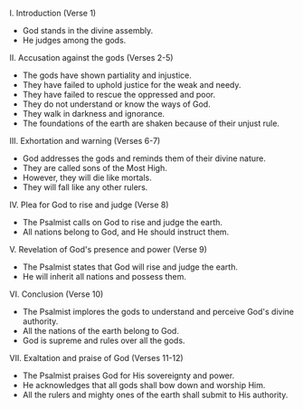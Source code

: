 I. Introduction (Verse 1)
- God stands in the divine assembly.
- He judges among the gods.

II. Accusation against the gods (Verses 2-5)
- The gods have shown partiality and injustice.
- They have failed to uphold justice for the weak and needy.
- They have failed to rescue the oppressed and poor.
- They do not understand or know the ways of God.
- They walk in darkness and ignorance.
- The foundations of the earth are shaken because of their unjust rule.

III. Exhortation and warning (Verses 6-7)
- God addresses the gods and reminds them of their divine nature.
- They are called sons of the Most High.
- However, they will die like mortals.
- They will fall like any other rulers.

IV. Plea for God to rise and judge (Verse 8)
- The Psalmist calls on God to rise and judge the earth.
- All nations belong to God, and He should instruct them.

V. Revelation of God's presence and power (Verse 9)
- The Psalmist states that God will rise and judge the earth.
- He will inherit all nations and possess them.

VI. Conclusion (Verse 10)
- The Psalmist implores the gods to understand and perceive God's divine authority.
- All the nations of the earth belong to God.
- God is supreme and rules over all the gods.

VII. Exaltation and praise of God (Verses 11-12)
- The Psalmist praises God for His sovereignty and power.
- He acknowledges that all gods shall bow down and worship Him.
- All the rulers and mighty ones of the earth shall submit to His authority.